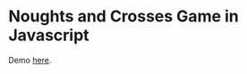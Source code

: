 # Noughts and Crosses Game in Javascript

Demo [here](https://dansnow.co.uk/noughts_and_crosses/).

